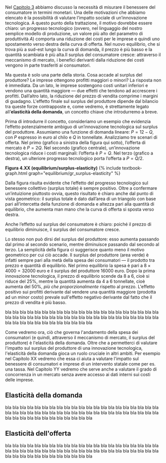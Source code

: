 






Nel <a href="{{ site.baseurl }}/it/I/2/4">Capitolo 3</a> abbiamo discusso la necessità di misurare il benessere del consumatore in termini monetari. Una delle motivazioni che abbiamo elencato è la possibilità di valutare l’impatto sociale di un’innovazione tecnologica. A questo punto della trattazione, il motivo dovrebbe essere chiaro: un progresso tecnologico (ovvero, nel linguaggio del nostro semplice modello di produzione, un valore più alto del parametro di produttività $A$) comporta una riduzione dei costi per le imprese e quindi uno spostamento verso destra della curva di offerta. Nel nuovo equilibrio, che si trova più a sud-est lungo la curva di domanda, il prezzo è più basso e la quantità scambiata è più alta.Il surplus del consumatore cresce: attraverso il meccanismo di mercato, i benefici derivanti dalla riduzione dei costi vengono in parte trasferiti ai consumatori.

Ma questa è solo una parte della storia. Cosa accade al surplus del produttore? Le imprese ottengono profitti maggiori o minori? La risposta non è immediata. Da un lato, le imprese sostengono costi unitari inferiori e vendono una quantità maggiore — due effetti che tendono ad accrescere i profitti. Dall’altro lato, la riduzione del prezzo di vendita comprime i margini di guadagno. L'effetto finale sul surplus del produttore dipende dal bilancio tra queste forze contrapposte e, come vedremo, è strettamente legato all’<b>elasticità della domanda</b>, un concetto chiave che introdurremo a breve.

Prima di introdurre il concetto, consideriamo un esempio che evidenzia l’effetto potenzialmente ambiguo di un’innovazione tecnologica sul surplus del produttore. Assumiamo una funzione di domanda lineare: $P = 12 - Q$, con $P$ espresso in euro al chilo e $Q$ in tonnellate. Analizziamo tre scenari di offerta. Nel primo (grafico a sinistra della figura qui sotto), l’offerta di mercato è  $P = 2Q$. Nel secondo (grafico centrale), un’innovazione tecnologica riduce i costi marginali: l’offerta è $P = Q$. Nel terzo (grafico a destra), un ulteriore progresso tecnologico porta l’offerta a $P = Q/2$.

<a id="gr_equilibrium/surplus-elasticity"><strong>Figura 4.XX (equilibrium/surplus-elasticity)</strong></a>
{% include textbook-graph.html graph="equilibrium/gr_surplus-elasticity" %}

Dalla figura risulta evidente che l’effetto del progresso tecnologico sul benessere collettivo (surplus totale) è sempre positivo. Oltre a confermare un’intuizione piuttosto ovvia, questo risultato è chiaro anche dal punto di vista geometrico: il surplus totale è dato dall’area di un triangolo con base pari all’intercetta della funzione di domanda e altezza pari alla quantità di equilibrio, che aumenta man mano che la curva di offerta si sposta verso destra.

Anche l’effetto sul surplus del consumatore è chiaro: poiché il prezzo di equilibrio diminuisce, il surplus del consumatore cresce.

Lo stesso non può dirsi del surplus del produttore: esso aumenta passando dal primo al secondo scenario, mentre diminuisce passando dal secondo al terzo. La semplicità della figura ci suggerisce quanto meno il motivo geometrico per cui ciò accade. Il surplus del produttore (area verde) è infatti sempre pari alla metà della spesa dei consumatori — il prodotto tra prezzo e quantità di equilibrio. Nel primo equilibrio la spesa è pari a $8\times 4000=32000$ euro e il surplus del produttore $16000$ euro. Dopo la prima innovazione tecnologica, il prezzo di equilibrio scende da 8 a 6, cioè si riduce del 25%, mentre la quantità aumenta da 4 a 6 tonnellate, cioè aumenta del 50%, <i>più che proporzionalmente</i> rispetto al prezzo. L'effetto positivo sui profitti derivante dal vendere una quantità maggiore (prodotta ad un minor costo) prevale sull'effetto negativo derivante dal fatto che il prezzo di vendita è più basso. 

bla bla bla bla bla bla bla bla bla bla bla bla bla bla bla bla bla bla bla bla bla bla bla bla bla bla bla bla bla bla bla bla bla bla bla bla bla bla bla bla bla bla bla bla bla bla bla bla bla bla bla bla bla bla 


Come vedremo ora, ciò che governa l'andamento della spesa dei consumatori (e quindi, attraverso il meccanismo di mercato, il surplus del produttore) è l'elasticità della domanda. Oltre che a permetterci di valutare l'impatto sul surplus del produttore di una innovazione tecnologica, l'elasticità della domanda gioca un ruolo cruciale in altri ambiti. Per esempio nel Capitolo XX vedremo che essa ci aiuta a valutare l'impatto sul benessere di consumatori e imprese di un intervento statale come per es. una tassa. Nel Capitolo YY vedremo che serve anche a valutare il grado di concorrenza in un mercato senza avere accesso ai dati interni sui costi delle imprese.




<h2 id="subsec_elasticity-expenditure">Elasticità della domanda</h2>

bla bla bla bla bla bla bla bla bla bla bla bla bla bla bla bla bla bla bla bla bla bla bla bla bla bla bla bla bla bla bla bla bla bla bla bla bla bla bla bla bla bla bla bla bla bla bla bla bla bla bla bla bla bla 











<h2 id="subsec_elasticity-supply">Elasticità dell'offerta</h2>

bla bla bla bla bla bla bla bla bla bla bla bla bla bla bla bla bla bla bla bla bla bla bla bla bla bla bla bla bla bla bla bla bla bla bla bla bla bla bla bla bla bla bla bla bla bla bla bla bla bla bla bla bla bla 